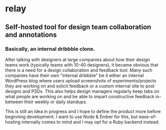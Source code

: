 relay
=====

## Self-hosted tool for design team collaboration and annotations
### Basically, an internal dribbble clone. 

After talking with designers at large companies about how their design teams work (typically teams with 10-40 designers), it became obvious that there is a need for a design collaboration and feedback tool. Many such companies have their own "internal dribbble" be it either an internal WordPress blog where users upload screenshots of experiments/projects they are working on and solicit feedback or a custom internal site to post designs and PSDs. This also helps design managers regularly keep tabs on what people are working on and be able to impart constructive feedback in-between their weekly or daily standups.

This is still an idea in progress and I hope to define the product more before beginning development. I want to use Node & Ember for this, but ease-of-hosting internally comes to mind and I may opt for a Ruby backend instead.